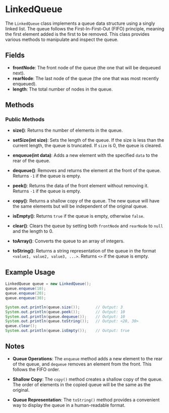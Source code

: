 # LinkedQueue

The `LinkedQueue` class implements a queue data structure using a singly linked list. The queue follows the First-In-First-Out (FIFO) principle, meaning the first element added is the first to be removed. This class provides various methods to manipulate and inspect the queue.

## Fields

- **frontNode**: The front node of the queue (the one that will be dequeued next).
- **rearNode**: The last node of the queue (the one that was most recently enqueued).
- **length**: The total number of nodes in the queue.

## Methods

### Public Methods

- **size()**: Returns the number of elements in the queue.

- **setSize(int size)**: Sets the length of the queue. If the size is less than the current length, the queue is truncated. If `size` is 0, the queue is cleared.

- **enqueue(int data)**: Adds a new element with the specified `data` to the rear of the queue.

- **dequeue()**: Removes and returns the element at the front of the queue. Returns `-1` if the queue is empty.

- **peek()**: Returns the data of the front element without removing it. Returns `-1` if the queue is empty.

- **copy()**: Returns a shallow copy of the queue. The new queue will have the same elements but will be independent of the original queue.

- **isEmpty()**: Returns `true` if the queue is empty, otherwise `false`.

- **clear()**: Clears the queue by setting both `frontNode` and `rearNode` to `null` and the length to 0.

- **toArray()**: Converts the queue to an array of integers.

- **toString()**: Returns a string representation of the queue in the format `<value1, value2, value3, ...>`. Returns `<>` if the queue is empty.

## Example Usage

```java
LinkedQueue queue = new LinkedQueue();
queue.enqueue(10);
queue.enqueue(20);
queue.enqueue(30);

System.out.println(queue.size());       // Output: 3
System.out.println(queue.peek());       // Output: 10
System.out.println(queue.dequeue());    // Output: 10
System.out.println(queue.toString());   // Output: <20, 30>
queue.clear();
System.out.println(queue.isEmpty());    // Output: true
```

## Notes

- **Queue Operations**: The `enqueue` method adds a new element to the rear of the queue, and `dequeue` removes an element from the front. This follows the FIFO order.
  
- **Shallow Copy**: The `copy()` method creates a shallow copy of the queue. The order of elements in the copied queue will be the same as the original.

- **Queue Representation**: The `toString()` method provides a convenient way to display the queue in a human-readable format.
